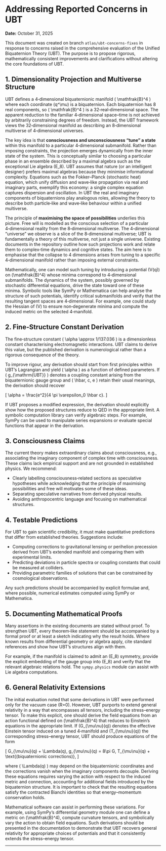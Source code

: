 # Addressing Reported Concerns in UBT
**Date:** October 31, 2025

This document was created on branch `atlas/ubt-concerns-fixes` in response to concerns raised in the comprehensive evaluation of the Unified Biquaternion Theory (UBT). The purpose is to propose rigorous, mathematically consistent improvements and clarifications without altering the core foundations of UBT.

## 1. Dimensionality Projection and Multiverse Structure

UBT defines a 4‑dimensional biquaternionic manifold \( \mathfrak{B}^4 \) where each coordinate \(q^\mu\) is a biquaternion. Each biquaternion has 8 real components, so \( \mathfrak{B}^4 \) is a 32‑real‑dimensional space. The apparent reduction to the familiar 4‑dimensional space–time is not achieved by arbitrarily constraining degrees of freedom. Instead, the UBT framework views the 32‑dimensional manifold as describing an 8‑dimensional multiverse of 4‑dimensional universes.

The key idea is that **consciousness and unconsciousness “tune” a state** within this manifold to a particular 4‑dimensional submanifold. Rather than imposing constraints, the projection emerges dynamically from the inner state of the system. This is conceptually similar to choosing a particular phase in an ensemble described by a maximal algebra such as the exceptional Lie algebra \(E_8\). UBT assumes that nature (or an intelligent designer) prefers maximal algebras because they minimise informational complexity. Equations such as the Fokker–Planck (stochastic heat) equation, which unify diffusion and wave‑like propagation via real and imaginary parts, exemplify this economy: a single complex equation captures dispersion and oscillation. In UBT the real and imaginary components of biquaternions play analogous roles, allowing the theory to describe both particle‑like and wave‑like behaviour within a unified multiverse.

The principle of **maximising the space of possibilities** underlies this picture. Free will is modelled as the conscious selection of a particular 4‑dimensional reality from the 8‑dimensional multiverse. The 4‑dimensional “universe” we observe is a slice of the 8‑dimensional multiverse; UBT is fundamentally a theory of this multiverse, not just a single universe. Existing documents in the repository outline how such projections work and relate them to complex‑time dynamics and cognitive states. The aim here is to emphasise that the collapse to 4 dimensions arises from tuning to a specific 4‑dimensional manifold rather than imposing external constraints.

Mathematically, one can model such tuning by introducing a potential \(V(q)\) on \(\mathfrak{B}^4\) whose minima correspond to 4‑dimensional submanifolds. The dynamics of the system, possibly governed by stochastic differential equations, drive the state toward one of these minima. Symbolic tools like SymPy or Mathematica can help analyse the structure of such potentials, identify critical submanifolds and verify that the resulting tangent spaces are 4‑dimensional. For example, one could study the Hessian of \(V\) to ensure non‑degenerate minima and compute the induced metric on the selected 4‑manifold.

## 2. Fine‑Structure Constant Derivation

The fine‑structure constant \( \alpha \approx 1/137.036 \) is a dimensionless constant characterising electromagnetic interactions. UBT claims to derive this value, but the published derivation is numerological rather than a rigorous consequence of the theory.

To improve rigour, any derivation should start from first principles within UBT’s Lagrangian and yield \( \alpha \) as a function of defined parameters. If \( g_{\mathrm{UBT}} \) denotes a coupling constant arising from the biquaternionic gauge group and \( \hbar, c, e \) retain their usual meanings, the derivation should recover

\[
\alpha = \frac{e^2}{4 \pi \varepsilon_0 \hbar c}.
\]

If UBT proposes a modified expression, the derivation should explicitly show how the proposed structures reduce to QED in the appropriate limit. A symbolic computation library can verify algebraic steps. For example, SymPy can be used to manipulate series expansions or evaluate special functions that appear in the derivation.

## 3. Consciousness Claims

The current theory makes extraordinary claims about consciousness, e.g., associating the imaginary component of complex time with consciousness. These claims lack empirical support and are not grounded in established physics. We recommend:

- Clearly labelling consciousness‑related sections as speculative hypotheses while acknowledging that the principle of maximising possibilities and free will motivates some of these ideas.
- Separating speculative narratives from derived physical results.
- Avoiding anthropocentric language and focusing on mathematical structures.

## 4. Testable Predictions

For UBT to gain scientific credibility, it must make quantitative predictions that differ from established theories. Suggestions include:

- Computing corrections to gravitational lensing or perihelion precession derived from UBT’s extended manifold and comparing them with experimental limits.
- Predicting deviations in particle spectra or coupling constants that could be measured at colliders.
- Providing parametric families of solutions that can be constrained by cosmological observations.

Any such predictions should be accompanied by explicit formulae and, where possible, numerical estimates computed using SymPy or Mathematica.

## 5. Documenting Mathematical Proofs

Many assertions in the existing documents are stated without proof. To strengthen UBT, every theorem‑like statement should be accompanied by a formal proof or at least a sketch indicating why the result holds. Where known results from differential geometry or algebra apply, cite standard references and show how UBT’s structures align with them.

For example, if the manifold is claimed to admit an \(E_8\) symmetry, provide the explicit embedding of the gauge group into \(E_8\) and verify that the relevant algebraic relations hold. The `sympy.physics` module can assist with Lie algebra computations.

## 6. General Relativity Extensions

The initial evaluation noted that some derivations in UBT were performed only for the vacuum case \(R=0\). However, UBT purports to extend general relativity in a way that encompasses all tensors, including the stress–energy tensor. To make this explicit, one should derive the field equations from an action functional defined on \(\mathfrak{B}^4\) that reduces to Einstein’s equations in the appropriate limit. If \(G_{\mu\nu}(q)\) denotes the effective Einstein tensor induced on a tuned 4‑manifold and \(T_{\mu\nu}(q)\) the corresponding stress–energy tensor, UBT should produce equations of the form

\[
G_{\mu\nu}(q) + \Lambda(q)\, g_{\mu\nu}(q) = 8\pi G\, T_{\mu\nu}(q) + \text{(biquaternionic corrections)},
\]

where \( \Lambda(q) \) may depend on the biquaternionic coordinates and the corrections vanish when the imaginary components decouple. Deriving these equations requires varying the action with respect to the induced metric and connection, accounting for additional fields introduced by the biquaternion structure. It is important to check that the resulting equations satisfy the contracted Bianchi identities so that energy–momentum conservation holds.

Mathematical software can assist in performing these variations. For example, using SymPy’s differential geometry module one can define a metric on \(\mathfrak{B}^4\), compute curvature tensors, and symbolically vary the action to obtain field equations. Such derivations should be presented in the documentation to demonstrate that UBT recovers general relativity for appropriate choices of potentials and that it consistently extends the stress–energy tensor.

---
